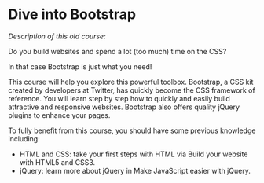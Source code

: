 # Dive into Bootstrap 

*Description of this old course:*

Do you build websites and spend a lot (too much) time on the CSS?

In that case Bootstrap is just what you need!

This course will help you explore this powerful toolbox. Bootstrap, a CSS kit created by developers at Twitter, has quickly become the CSS framework of reference. You will learn step by step how to quickly and easily build attractive and responsive websites. Bootstrap also offers quality jQuery plugins to enhance your pages.

To fully benefit from this course, you should have some previous knowledge including:

* HTML and CSS: take your first steps with HTML via Build your website with HTML5 and CSS3.
* jQuery: learn more about jQuery in Make JavaScript easier with jQuery.
